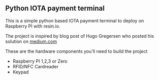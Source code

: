 ## Python IOTA payment terminal

This is a simple python based IOTA payment terminal to deploy on Raspberry PI with resin.io.

The project is inspired by blog post of Hugo Gregersen who posted his solution on [medium.com](https://medium.com/coinmonks/integrating-physical-devices-with-iota-the-payment-terminal-3e7e56bd5a9e)

These are the hardware components you'll need to build the project
* Raspberry PI 1,2,3 or Zero
* RFID/NFC Cardreader
* Keypad
